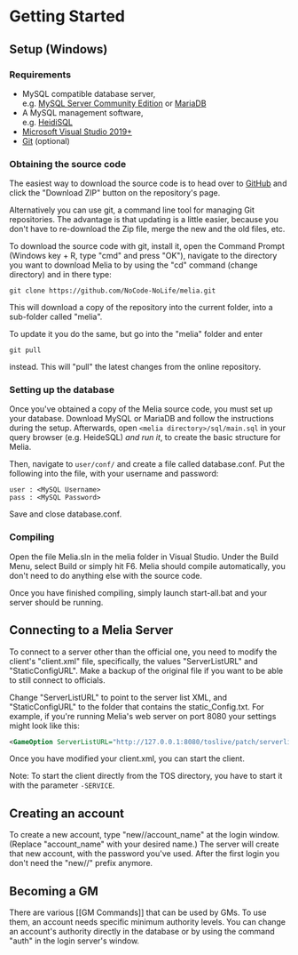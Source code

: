 Getting Started
=============================================================================

Setup (Windows)
-----------------------------------------------------------------------------

### Requirements

* MySQL compatible database server,  
  e.g. [MySQL Server Community Edition](http://dev.mysql.com/downloads/mysql/)
  or [MariaDB](http://mariadb.org/)
* A MySQL management software,  
  e.g. [HeidiSQL](http://www.heidisql.com/)
* [Microsoft Visual Studio 2019+](https://visualstudio.microsoft.com/vs/community/)
* [Git](http://git-scm.com/downloads) (optional)

### Obtaining the source code

The easiest way to download the source code is to head over to
[GitHub](https://github.com/aura-project/melia) and click the "Download
ZIP" button on the repository's page.

Alternatively you can use git, a command line tool for managing Git
repositories. The advantage is that updating is a little easier, because
you don't have to re-download the Zip file, merge the new and the old
files, etc.

To download the source code with git, install it, open the Command
Prompt (Windows key + R, type "cmd" and press "OK"), navigate to the
directory you want to download Melia to by using the "cd" command
(change directory) and in there type:
```
git clone https://github.com/NoCode-NoLife/melia.git
```
This will download a copy of the repository into the current folder,
into a sub-folder called "melia".

To update it you do the same, but go into the "melia" folder and enter
```
git pull
```
instead. This will "pull" the latest changes from the online repository.

### Setting up the database

Once you've obtained a copy of the Melia source code, you must set up
your database. Download MySQL or MariaDB and follow the instructions
during the setup. Afterwards, open `<melia directory>/sql/main.sql` in
your query browser (e.g. HeideSQL) *and run it*, to create the basic
structure for Melia.

Then, navigate to `user/conf/` and create a file called database.conf.
Put the following into the file, with your username and password:
```
user : <MySQL Username>
pass : <MySQL Password>
```
Save and close database.conf.

### Compiling

Open the file Melia.sln in the melia folder in Visual Studio. Under the
Build Menu, select Build or simply hit F6. Melia should compile
automatically, you don't need to do anything else with the source code.

Once you have finished compiling, simply launch start-all.bat and your
server should be running.

## Connecting to a Melia Server

To connect to a server other than the official one, you need to modify
the client's "client.xml" file, specifically, the values "ServerListURL"
and "StaticConfigURL". Make a backup of the original file if you want to
be able to still connect to officials.

Change "ServerListURL" to point to the server list XML, and
"StaticConfigURL" to the folder that contains the static_Config.txt. For
example, if you're running Melia's web server on port 8080 your settings
might look like this:

```xml
<GameOption ServerListURL="http://127.0.0.1:8080/toslive/patch/serverlist.xml" StaticConfigURL="http://127.0.0.1:8080/toslive/patch/"
```

Once you have modified your client.xml, you can start the client.

Note: To start the client directly from the TOS directory, you have to
start it with the parameter `-SERVICE`.

## Creating an account

To create a new account, type "new//account_name" at the login window.
(Replace "account_name" with your desired name.) The server will create
that new account, with the password you've used. After the first login
you don't need the "new//" prefix anymore.

## Becoming a GM

There are various [[GM Commands]] that can be used by GMs. To use them,
an account needs specific minimum authority levels. You can change an
account's authority directly in the database or by using the command
"auth" in the login server's window.
